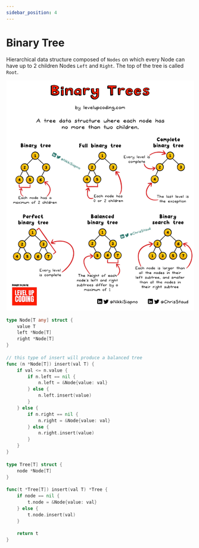 ```yaml
---
sidebar_position: 4
---
```


# Binary Tree

Hierarchical data structure composed of `Nodes` on which every Node can have up to 2 children Nodes
`Left` and `Right`. The top of the tree is called `Root`. 

![binary_tree](binary_tree.jpeg)

```go
type Node[T any] struct {
    value T
    left *Node[T]
    right *Node[T]
}

// this type of insert will produce a balanced tree
func (n *Node[T]) insert(val T) {
    if val <= n.value {
        if n.left == nil {
            n.left = &Node{value: val}
        } else {
            n.left.insert(value)
        }
    } else {
        if n.right == nil {
            n.right = &Node{value: val}
        } else {
            n.right.insert(value)
        }
    }
}

type Tree[T] struct {
    node *Node[T]
}

func(t *Tree[T]) insert(val T) *Tree {
    if node == nil {
        t.node = &Node{value: val}
    } else {
        t.node.insert(val)
    }

    return t
}


```